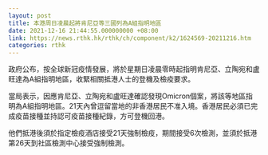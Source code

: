 ```yaml
---
layout: post
title: 本港周日凌晨起將肯尼亞等三國列為A組指明地區
date: 2021-12-16 21:44:55.000000000 +08:00
link: https://news.rthk.hk/rthk/ch/component/k2/1624569-20211216.htm
categories: rthk
---
```


政府公布，按全球新冠疫情發展，將於星期日凌晨零時起指明肯尼亞、立陶宛和盧旺達為A組指明地區，收緊相關抵港人士的登機及檢疫要求。
 
當局表示，因應肯尼亞、立陶宛和盧旺達確認發現Omicron個案，將該等地區指明為A組指明地區。21天內曾逗留當地的非香港居民不准入境。香港居民必須已完成疫苗接種並持認可疫苗接種紀錄，方可登機回港。

他們抵港後須於指定檢疫酒店接受21天強制檢疫，期間接受6次檢測，並須於抵港第26天到社區檢測中心接受強制檢測。
